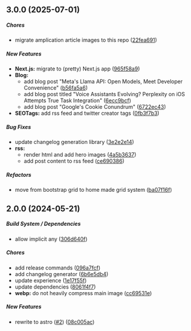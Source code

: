 ## 3.0.0 (2025-07-01)

##### Chores

*  migrate amplication article images to this repo ([22fea691](https://github.com/MichaelSolati/portfolio/commit/22fea691412190e78a84cd50f73b825e5e6a72be))

##### New Features

* **Next.js:**  migrate to (pretty) Next.js app ([965f58a9](https://github.com/MichaelSolati/portfolio/commit/965f58a9c9231bc54740dbeeca614c320ea0d60f))
* **Blog:**
  *  add blog post "Meta's Llama API: Open Models, Meet Developer Convenience" ([b56fa5a6](https://github.com/MichaelSolati/portfolio/commit/b56fa5a6ff31e8ddd72bfad8188cbe12dbb7fee5))
  *  add blog post titled "Voice Assistants Evolving? Perplexity on iOS Attempts True Task Integration" ([6ecc9bcf](https://github.com/MichaelSolati/portfolio/commit/6ecc9bcf6990054fe1e8f684b6873f4d08d15fb5))
  *  add blog post "Google's Cookie Conundrum" ([6722ec43](https://github.com/MichaelSolati/portfolio/commit/6722ec432691381025666b12c6a581f835db034e))
* **SEOTags:**  add rss feed and twitter creator tags ([0fb3f7b3](https://github.com/MichaelSolati/portfolio/commit/0fb3f7b396d11a3d812faf87f70aa0317880de5f))

##### Bug Fixes

*  update changelog generation library ([3e2e2e14](https://github.com/MichaelSolati/portfolio/commit/3e2e2e14dc31da1207bb15ac70426a833646185b))
* **rss:**
  *  render html and add hero images ([4a5b3637](https://github.com/MichaelSolati/portfolio/commit/4a5b36379d0644460e2da7faeb9e7f6d97ca80a6))
  *  add post content to rss feed ([ce690386](https://github.com/MichaelSolati/portfolio/commit/ce690386aa817a85eae08fb871aebafb6f4175dc))

##### Refactors

*  move from bootstrap grid to home made grid system ([ba07f16f](https://github.com/MichaelSolati/portfolio/commit/ba07f16f67222cc3f735484302868eddd12ebce5))

## 2.0.0 (2024-05-21)

##### Build System / Dependencies

* allow implicit any ([306d640f](https://github.com/MichaelSolati/portfolio/commit/306d640f7b930d462168d1110a9062a8a891cf0f))

##### Chores

* add release commands ([096a7fcf](https://github.com/MichaelSolati/portfolio/commit/096a7fcf1fd8addf06aee4ce23681f1d931bb330))
* add changelog generator ([6b6e5db4](https://github.com/MichaelSolati/portfolio/commit/6b6e5db4bfa71b4990aa506bd7a54e641ac9214d))
* update experience ([1e17f55f](https://github.com/MichaelSolati/portfolio/commit/1e17f55fc7e714df58215d35079097fa361d5906))
* update dependencies ([8061f4f7](https://github.com/MichaelSolati/portfolio/commit/8061f4f7b7c992c0918a96863bc8be6ee5bf00b2))
* **webp:**  do not heavily compress main image ([cc69531e](https://github.com/MichaelSolati/portfolio/commit/cc69531ea3daafed42bbc631ac2526eae77bde4c))

##### New Features

* rewrite to astro ([#2](https://github.com/MichaelSolati/portfolio/pull/2)) ([08c005ac](https://github.com/MichaelSolati/portfolio/commit/08c005ac6d5bbd1b1fd09974e00b65f259ac7f44))
